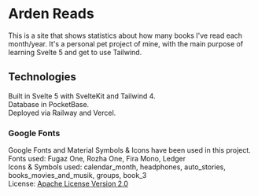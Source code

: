 # Arden Reads
This is a site that shows statistics about how many books I've read each month/year. It's a personal pet project of mine, with the main purpose of learning Svelte 5 and get to use Tailwind.

## Technologies
Built in Svelte 5 with SvelteKit and Tailwind 4. <br> 
Database in PocketBase. <br>
Deployed via Railway and Vercel.

### Google Fonts
Google Fonts and Material Symbols & Icons have been used in this project. <br>
Fonts used: Fugaz One, Rozha One, Fira Mono, Ledger <br>
Icons & Symbols used: calendar_month, headphones, auto_stories, books_movies_and_musik, groups, book_3 <br>
License: [Apache License Version 2.0](https://www.apache.org/licenses/LICENSE-2.0.html "Apache License Version 2.0")
